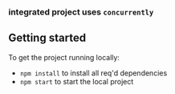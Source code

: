 ### integrated project uses `concurrently`

## Getting started

To get the project running locally:

- `npm install` to install all req'd dependencies
- `npm start` to start the local project